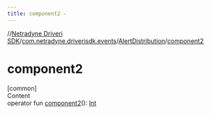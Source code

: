 ```yaml
---
title: component2 -
---
```

//[Netradyne Driveri SDK](../../index.md)/[com.netradyne.driverisdk.events](../index.md)/[AlertDistribution](index.md)/[component2](component2.md)



# component2  
[common]  
Content  
operator fun [component2](component2.md)(): [Int](https://kotlinlang.org/api/latest/jvm/stdlib/kotlin/-int/index.html)  



